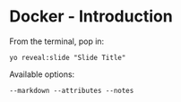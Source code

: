 
# Docker - Introduction

From the terminal, pop in:

  ```yo reveal:slide "Slide Title"```

Available options:

 ```--markdown --attributes --notes```
